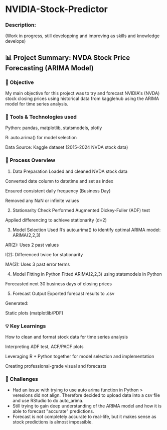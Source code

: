 # NVIDIA-Stock-Predictor

### Description:
(Work in progress, still developping and improving as skills and knowledge develops)




## 📊 Project Summary: NVDA Stock Price Forecasting (ARIMA Model)


### 🎯 Objective
My main objective for this project was to try and forecast NVIDIA's (NVDA) stock closing prices using historical data from kagglehub using the ARIMA model for time series analysis.

### 🧰 Tools & Technologies used
Python: pandas, matplotlib, statsmodels, plotly

R: auto.arima() for model selection

Data Source: Kaggle dataset (2015–2024 NVDA stock data)

### 🔄 Process Overview

1. Data Preparation
Loaded and cleaned NVDA stock data

Converted date column to datetime and set as index

Ensured consistent daily frequency (Business Day)

Removed any NaN or infinite values

2. Stationarity Check
Performed Augmented Dickey-Fuller (ADF) test

Applied differencing to achieve stationarity (d=2)

3. Model Selection
Used R’s auto.arima() to identify optimal ARIMA model:
ARIMA(2,2,3)

AR(2): Uses 2 past values

I(2): Differenced twice for stationarity

MA(3): Uses 3 past error terms

4. Model Fitting in Python
Fitted ARIMA(2,2,3) using statsmodels in Python

Forecasted next 30 business days of closing prices

5. Forecast Output
Exported forecast results to .csv

Generated:

Static plots (matplotlib/PDF)

### 💡 Key Learnings

How to clean and format stock data for time series analysis

Interpreting ADF test, ACF/PACF plots

Leveraging R + Python together for model selection and implementation

Creating professional-grade visual and forecasts

### 📁 Challenges

- Had an issue with trying to use auto arima function in Python > veresions did not align. Therefore decided to upload data into a csv file and use RStudio to do auto_arima.
- Still trying to gain deep understanding of the ARIMA model and how it is able to forecast "accurate" predictions.
- Forecast is not completely accurate to real-life, but it makes sense as stock predictions is almost impossible.



